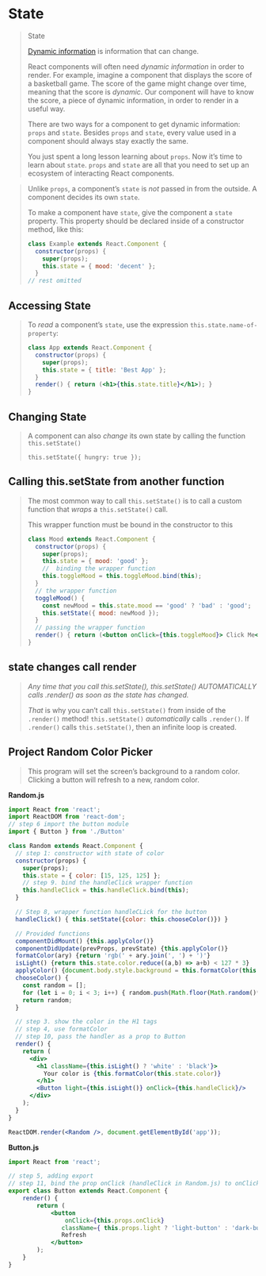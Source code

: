 # State

> State
>
> [Dynamic information](http://www.teach-ict.com/as_a2_ict_new/ocr/AS_G061/311_data_info_knowledge/static_dynamic_data/miniweb/pg4.htm) is information that can change.
>
> React components will often need *dynamic information* in order to render. For example, imagine a component that displays the score of a basketball game. The score of the game might change over time, meaning that the score is *dynamic*. Our component will have to know the score, a piece of dynamic information, in order to render in a useful way.
>
> There are two ways for a component to get dynamic information: `props` and `state`. Besides `props` and `state`, every value used in a component should always stay exactly the same.
>
> You just spent a long lesson learning about `props`. Now it’s time to learn about `state`. `props` and `state` are all that you need to set up an ecosystem of interacting React components.

> Unlike `props`, a component’s `state` is *not* passed in from the outside. A component decides its own `state`.
>
> To make a component have `state`, give the component a `state` property. This property should be declared inside of a constructor method, like this:
>
> ```jsx
> class Example extends React.Component {
>   constructor(props) {
>     super(props);
>     this.state = { mood: 'decent' };
>   }
> // rest omitted
> ```

## Accessing State

> To *read* a component’s `state`, use the expression `this.state.name-of-property`:
>
> ```jsx
> class App extends React.Component {
>   constructor(props) {
>     super(props);
>     this.state = { title: 'Best App' };
>   }
>   render() { return (<h1>{this.state.title}</h1>); }
> }
> ```

## Changing State

> A component can also *change* its own state by calling the function `this.setState()`
>
> ```JSX
> this.setState({ hungry: true });
> ```

## Calling this.setState from another function

> The most common way to call `this.setState()` is to call a custom function that *wraps* a `this.setState()` call. 
>
> This wrapper function must be bound in the constructor to this
>
> ```jsx
> class Mood extends React.Component {
>   constructor(props) {
>     super(props);
>     this.state = { mood: 'good' };
>     //  binding the wrapper function
>     this.toggleMood = this.toggleMood.bind(this);
>   }
>   // the wrapper function
>   toggleMood() {
>     const newMood = this.state.mood == 'good' ? 'bad' : 'good';
>     this.setState({ mood: newMood });
>   }
>   // passing the wrapper function
>   render() { return (<button onClick={this.toggleMood}> Click Me</button>); }
> }
> ```

## state changes call render

> *Any time that you call this.setState(), this.setState() AUTOMATICALLY calls .render() as soon as the state has changed.*
>
> *That* is why you can’t call `this.setState()` from inside of the `.render()` method! `this.setState()` *automatically* calls `.render()`. If `.render()` calls `this.setState()`, then an infinite loop is created.

## Project Random Color Picker

> This program will set the screen’s background to a random color. Clicking a button will refresh to a new, random color.

**Random.js**

```jsx
import React from 'react';
import ReactDOM from 'react-dom';
// step 6 import the button module
import { Button } from './Button'

class Random extends React.Component {
  // step 1: constructor with state of color
  constructor(props) {
    super(props);
    this.state = { color: [15, 125, 125] };
    // step 9. bind the handleClick wrapper function
    this.handleClick = this.handleClick.bind(this);
  }

  // Step 8, wrapper function handleCLick for the button
  handleClick() { this.setState({color: this.chooseColor()}) }

  // Provided functions
  componentDidMount() {this.applyColor()}
  componentDidUpdate(prevProps, prevState) {this.applyColor()}
  formatColor(ary) {return 'rgb(' + ary.join(', ') + ')'}
  isLight() {return this.state.color.reduce((a,b) => a+b) < 127 * 3}
  applyColor() {document.body.style.background = this.formatColor(this.state.color)}
  chooseColor() {
    const random = [];
    for (let i = 0; i < 3; i++) { random.push(Math.floor(Math.random()*256))}
    return random;
  }

  // step 3. show the color in the H1 tags
  // step 4, use formatColor
  // step 10, pass the handler as a prop to Button
  render() {
    return (
      <div>
        <h1 className={this.isLight() ? 'white' : 'black'}>
          Your color is {this.formatColor(this.state.color)}
        </h1>
        <Button light={this.isLight()} onClick={this.handleClick}/>
      </div>
    );
  }
}

ReactDOM.render(<Random />, document.getElementById('app'));
```

**Button.js**

```jsx
import React from 'react';

// step 5, adding export
// step 11, bind the prop onClick (handleClick in Random.js) to onClick
export class Button extends React.Component {
	render() {
		return (
			<button 
                onClick={this.props.onClick}
			   className={ this.props.light ? 'light-button' : 'dark-button' }>
			   Refresh
			</button>
		);
	}
}
```

